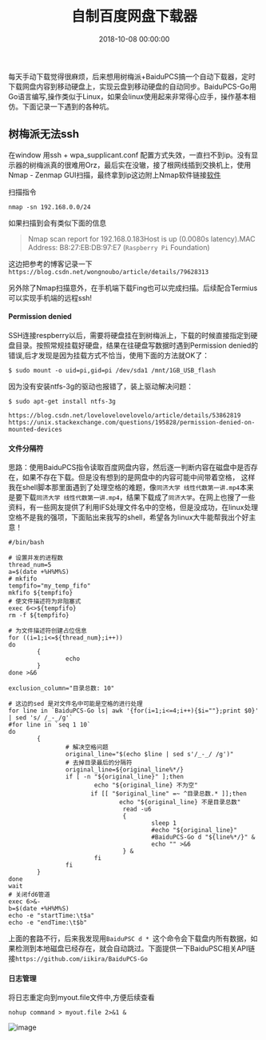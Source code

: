 ﻿---
layout: post
title: 自制百度网盘下载器
date: 2018-10-08 00:00:00
categories: 物联网
tags: Raspberry Pi
---

每天手动下载觉得很麻烦，后来想用树梅派+BaiduPCS搞一个自动下载器，定时下载网盘内容到移动硬盘上，实现云盘到移动硬盘的自动同步。BaiduPCS-Go用Go语言编写,操作类似于Linux，如果会linux使用起来非常得心应手，操作基本相仿。下面记录一下遇到的各种坑。

## 树梅派无法ssh

在window 用ssh + wpa_supplicant.conf 配置方式失效，一直扫不到ip。没有显示器的树梅派真的很难用Orz，最后实在没辙，接了根网线插到交换机上，使用 Nmap - Zenmap GUI扫描，最终拿到ip这边附上Nmap软件链接[软件](https://nmap.org/download.html)

扫描指令

```shell
nmap -sn 192.168.0.0/24
```

如果扫描到会有类似下面的信息 

> Nmap scan report for 192.168.0.183Host is up (0.0080s latency).MAC Address: B8:27:EB:DB:97:E7 (``Raspberry Pi`` Foundation)

这边把参考的博客记录一下``https://blog.csdn.net/wongnoubo/article/details/79628313``

另外除了Nmap扫描意外，在手机端下载Fing也可以完成扫描。后续配合Termius可以实现手机端的远程ssh!

#### Permission denied

SSH连接respberry以后，需要将硬盘挂在到树梅派上，下载的时候直接指定到硬盘目录。按照常规挂载好硬盘，结果在往硬盘写数据时遇到Permission denied的错误,后才发现是因为挂载方式不恰当，使用下面的方法就OK了：

```shell
$ sudo mount -o uid=pi,gid=pi /dev/sda1 /mnt/1GB_USB_flash
```

因为没有安装ntfs-3g的驱动也报错了，装上驱动解决问题：

```shell
$ sudo apt-get install ntfs-3g
```

``https://blog.csdn.net/lovelovelovelovelo/article/details/53862819``
``https://unix.stackexchange.com/questions/195828/permission-denied-on-mounted-devices``

#### 文件分隔符

思路：使用BaiduPCS指令读取百度网盘内容，然后逐一判断内容在磁盘中是否存在，如果不存在下载。但是没有想到的是网盘中的内容可能中间带着空格， 这样我在shell脚本那里面遇到了处理空格的难题，像``同济大学 线性代数第一讲.mp4``本来是要下载``同济大学 线性代数第一讲.mp4``，结果下载成了``同济大学``。在网上也搜了一些资料，有一些网友提供了利用IFS处理文件名中的空格，但是没成功，在linux处理空格不是我的强项，下面贴出来我写的shell，希望各为linux大牛能帮我出个好主意！


```shell
#/bin/bash

# 设置并发的进程数
thread_num=5
a=$(date +%H%M%S)
# mkfifo
tempfifo="my_temp_fifo"
mkfifo ${tempfifo}
# 使文件描述符为非阻塞式
exec 6<>${tempfifo}
rm -f ${tempfifo}

# 为文件描述符创建占位信息
for ((i=1;i<=${thread_num};i++))
do
        {
                echo 
        }
done >&6

exclusion_column="目录总数: 10"

# 这边的sed 是对文件名中可能是空格的进行处理
for line in `BaiduPCS-Go ls| awk '{for(i=1;i<=4;i++){$i=""};print $0}' | sed 's/ /_-_/g'`
#for line in `seq 1 10`
do
        {
                # 解决空格问题
                original_line="$(echo $line | sed s'/_-_/ /g')"
                # 去掉目录最后的分隔符
                original_line=${original_line%*/}
                if [ -n "${original_line}" ];then
                        echo "${original_line} 不为空"
                       if [[ "$original_line" =~ ^目录总数.* ]];then
                               echo "${original_line} 不是目录总数"
                                read -u6
                                {
                                        sleep 1
                                        #echo "${original_line}"
                                        #BaiduPCS-Go d "${line%*/}" &
                                        echo "" >&6
                                } &
                        fi
                fi
        }
done
wait
# 关闭fd6管道
exec 6>&-
b=$(date +%H%M%S)
echo -e "startTime:\t$a"
echo -e "endTime:\t$b"
```

上面的套路不行，后来我发现用``BaiduPSC d * ``这个命令会下载盘内所有数据，如果检测到本地磁盘已经存在，就会自动跳过。下面提供一下BaiduPSC相关API链接``https://github.com/iikira/BaiduPCS-Go``

#### 日志管理

将日志重定向到myout.file文件中,方便后续查看

```shell
nohup command > myout.file 2>&1 &
```
![image](http://ww1.sinaimg.cn/large/0066vfZIgy1fw0x9n3r63j30sn0jytbu.jpg)


